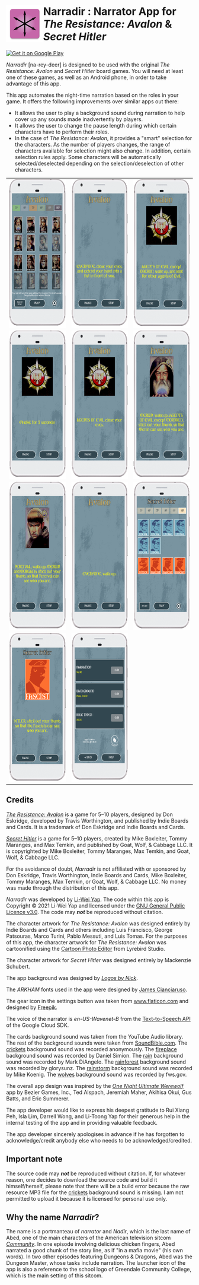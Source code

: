 # <a href='https://play.google.com/store/apps/details?id=com.liweiyap.narradir&pcampaignid=pcampaignidMKT-Other-global-all-co-prtnr-py-PartBadge-Mar2515-1'><img align="left" src="assets-github/ic_launcher-mipmap-xxxhdpi.png" height="100px" /></a> Narradir : Narrator App for _The Resistance: Avalon_ & _Secret Hitler_ 
<a href='https://play.google.com/store/apps/details?id=com.liweiyap.narradir&pcampaignid=pcampaignidMKT-Other-global-all-co-prtnr-py-PartBadge-Mar2515-1'><img alt='Get it on Google Play' src='https://play.google.com/intl/en_us/badges/static/images/badges/en_badge_web_generic.png' height="70px"/></a>

_Narradir_ [na-rey-deer] is designed to be used with the original _The Resistance: Avalon_ and _Secret Hitler_ board games. You will need at least one of these games, as well as an Android phone, in order to take advantage of this app.

This app automates the night-time narration based on the roles in your game. It offers the following improvements over similar apps out there:

* It allows the user to play a background sound during narration to help cover up any sounds made inadvertently by players.
* It allows the user to change the pause length during which certain characters have to perform their roles.
* In the case of _The Resistance: Avalon_, it provides a "smart" selection for the characters. As the number of players changes, the range of characters available for selection might also change. In addition, certain selection rules apply. Some characters will be automatically selected/deselected depending on the selection/deselection of other characters.

<table>
    <tbody>
        <tr>
            <td><img src="assets-github/screenshot-avalon-characterselection.png" height="400px" /></td>
            <td><img src="assets-github/screenshot-avalon-play-close.png" height="400px" /></td>
            <td><img src="assets-github/screenshot-avalon-play-minions-open.png" height="400px" /></td>
        </tr>
        <tr>
            <td><img src="assets-github/screenshot-avalon-play-pause.png" height="400px" /></td>
            <td><img src="assets-github/screenshot-avalon-play-minions-close.png" height="400px" /></td>
            <td><img src="assets-github/screenshot-avalon-play-merlin.png" height="400px" /></td>
        </tr>
        <tr>
            <td><img src="assets-github/screenshot-avalon-play-percival.png" height="400px" /></td>
            <td><img src="assets-github/screenshot-avalon-play-wake.png" height="400px" /></td>
            <td><img src="assets-github/screenshot-secrethitler-characterselection.png" height="400px" /></td>
        </tr>
        <tr>
            <td><img src="assets-github/screenshot-secrethitler-play-fascists.png" height="400px" /></td>
            <td><img src="assets-github/screenshot-settings.png" height="400px" /></td>
        </tr>
    </tbody>
</table>

## Credits

[_The Resistance: Avalon_](http://indieboardsandcards.com/index.php/our-games/the-resistance-avalon/) is a game for 5–10 players, designed by Don Eskridge, developed by Travis Worthington, and published by Indie Boards and Cards. It is a trademark of Don Eskridge and Indie Boards and Cards.

[_Secret Hitler_](https://www.secrethitler.com/) is a game for 5–10 players, created by Mike Boxleiter, Tommy Maranges, and Max Temkin, and published by Goat, Wolf, & Cabbage LLC. It is copyrighted by Mike Boxleiter, Tommy Maranges, Max Temkin, and Goat, Wolf, & Cabbage LLC.

For the avoidance of doubt, _Narradir_ is not affiliated with or sponsored by Don Eskridge, Travis Worthington, Indie Boards and Cards, Mike Boxleiter, Tommy Maranges, Max Temkin, or Goat, Wolf, & Cabbage LLC. No money was made through the distribution of this app.

_Narradir_ was developed by [Li-Wei Yap](https://liweiyap.github.io/). The code within this app is Copyright © 2021 Li-Wei Yap and licensed under the [GNU General Public Licence v3.0](https://github.com/liweiyap/narradir-android/blob/main/LICENSE). The code may ___not___ be reproduced without citation.

The character artwork for _The Resistance: Avalon_ was designed entirely by Indie Boards and Cards and others including Luis Francisco, George Patsouras, Marco Turini, Pablo Messuti, and Luis Tomas. For the purposes of this app, the character artwork for _The Resistance: Avalon_ was cartoonified using the [Cartoon Photo Editor](https://play.google.com/store/apps/details?id=com.lyrebirdstudio.cartoon.face&hl=en_SG&gl=US) from Lyrebird Studio.

The character artwork for _Secret Hitler_ was designed entirely by Mackenzie Schubert.

The app background was designed by [_Logos by Nick_](https://logosbynick.com/).

The _ARKHAM_ fonts used in the app were designed by [James Cianciaruso](https://j-cianciaruso.wixsite.com/james-cianciaruso).

The gear icon in the settings button was taken from www.flaticon.com and designed by [Freepik](https://www.freepik.com/).

The voice of the narrator is _en-US-Wavenet-B_ from the [Text-to-Speech API](https://cloud.google.com/text-to-speech) of the Google Cloud SDK.

The cards background sound was taken from the YouTube Audio library. The rest of the background sounds were taken from [SoundBible.com](https://soundbible.com/). The [crickets](https://soundbible.com/295-Summer-Crickets-Chirping.html) background sound was recorded anonymously. The [fireplace](https://soundbible.com/2178-Crackling-Fireplace.html) background sound was recorded by Daniel Simion. The [rain](https://soundbible.com/2065-Rain-Inside-House.html) background sound was recorded by Mark DiAngelo. The [rainforest](https://soundbible.com/1818-Rainforest-Ambience.html) background sound was recorded by glorysunz. The [rainstorm](https://soundbible.com/907-Distant-Thunder.html) background sound was recorded by Mike Koenig. The [wolves](https://soundbible.com/277-Medium-Pack-Of-Wolves-Howling.html) background sound was recorded by fws.gov.

The overall app design was inspired by the [_One Night Ultimate Werewolf_](https://play.google.com/store/apps/details?id=com.mobieos.karan.Wolf_Android14_11_13&hl=en_SG&gl=US) app by Bezier Games, Inc., Ted Alspach, Jeremiah Maher, Akihisa Okui, Gus Batts, and Eric Summerer.

The app developer would like to express his deepest gratitude to Rui Xiang Peh, Isla Lim, Darrell Wong, and Li-Toong Yap for their generous help in the internal testing of the app and in providing valuable feedback.

The app developer sincerely apologises in advance if he has forgotten to acknowledge/credit anybody else who needs to be acknowledged/credited.

## Important note

The source code may ___not___ be reproduced without citation. If, for whatever reason, one decides to download the source code and build it himself/herself, please note that there will be a build error because the raw resource MP3 file for the [crickets](https://soundbible.com/295-Summer-Crickets-Chirping.html) background sound is missing. I am not permitted to upload it because it is licensed for personal use only.

## Why the name _Narradir_?

The name is a portmanteau of _narrator_ and _Nadir_, which is the last name of Abed, one of the main characters of the American television sitcom [_Community_](https://en.wikipedia.org/wiki/Community_(TV_series)). In one episode involving delicious chicken fingers, Abed narrated a good chunk of the story line, as if "in a mafia movie" (his own words). In two other episodes featuring Dungeons &amp; Dragons, Abed was the Dungeon Master, whose tasks include narration. The launcher icon of the app is also a reference to the school logo of Greendale Community College, which is the main setting of this sitcom.
